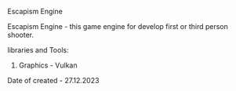 Escapism Engine

Escapism Engine - this game engine for develop first or third person shooter.

libraries and Tools:
1. Graphics - Vulkan

Date of created - 27.12.2023
